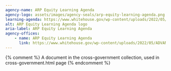 ```yaml
---
agency-name: ARP Equity Learning Agenda
agency-logo: assets/images/agency-seals/arp-equity-learning-agenda.png
learning-agenda: https://www.whitehouse.gov/wp-content/uploads/2022/05/ADVANCING-EQUITY-THROUGH-THE-AMERICAN-RESCUE-PLAN.pdf
alt: ARP Equity Learning Agenda logo
aria-label: ARP Equity Learning Agenda
agency-offices:
    - name: ARP Equity Learning Agenda
      link: https://www.whitehouse.gov/wp-content/uploads/2022/05/ADVANCING-EQUITY-THROUGH-THE-AMERICAN-RESCUE-PLAN.pdf
---
```

{% comment %}
A document in the cross-government collection, used in cross-government.html page
{% endcomment %}
